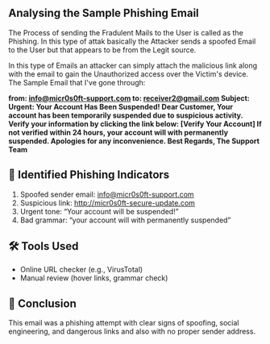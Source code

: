 ## Analysing the Sample Phishing Email

The Process of sending the Fradulent Mails to the User is called as the Phishing. In this type of attak basically the Attacker sends a spoofed Email to the User but that appears to be from the Legit source.

In this type of Emails an attacker can simply attach the malicious link along with the email to gain the Unauthorized access over the Victim's device.
The Sample Email that I've gone through:

**from: info@micr0s0ft-support.com
to: receiver2@gmail.com
Subject: Urgent: Your Account Has Been Suspended!
Dear Customer,
Your account has been temporarily suspended due to suspicious activity. Verify your information by clicking the link below:
[Verify Your Account]
If not verified within 24 hours, your account will with permanently suspended. Apologies for any inconvenience.
Best Regards, The Support Team**

## 🎯 Identified Phishing Indicators
1. Spoofed sender email: info@micr0s0ft-support.com
2. Suspicious link: http://micr0s0ft-secure-update.com
3. Urgent tone: “Your account will be suspended!”
4. Bad grammar: “your account will with permanently suspended”

## 🛠️ Tools Used
- Online URL checker (e.g., VirusTotal)
- Manual review (hover links, grammar check)

## 🔐 Conclusion
This email was a phishing attempt with clear signs of spoofing, social engineering, and dangerous links and also with no proper sender address.
